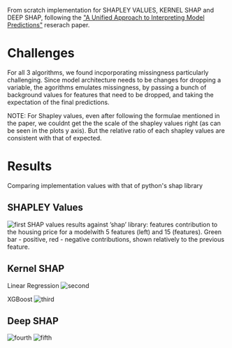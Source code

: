 From scratch implementation for SHAPLEY VALUES, KERNEL SHAP and DEEP SHAP, following the ["A Unified Approach to Interpreting Model Predictions"](https://proceedings.neurips.cc/paper/2017/file/8a20a8621978632d76c43dfd28b67767-Paper.pdf) reserach paper.
# Challenges
For all 3 algorithms, we found incporporating missingness particularly challenging.
Since model architecture needs to be changes for dropping a variable, the agorithms emulates missingness, by passing a bunch of background values for features that need to be dropped, and taking the expectation of the final predictions.

NOTE: For Shapley values, even after following the formulae mentioned in the paper, we couldnt get the the scale of the shapley values right (as can be seen in the plots y axis). But the relative ratio of each shapley values are consistent with that of expected.

# Results
Comparing implementation values with that of python's shap library

## SHAPLEY Values
<img src="https://user-images.githubusercontent.com/16356237/147423000-b4dcde52-7559-43e1-b677-de1d22eb91a0.PNG" alt="first">
SHAP values results against ’shap’ library: features contribution to the housing price for a modelwith 5 features (left) and 15 (features). Green bar - positive, red - negative contributions, shown relatively to the previous feature.

## Kernel SHAP
Linear Regression 
<img src="https://user-images.githubusercontent.com/16356237/147423186-3ee565aa-3267-44e8-ac44-b21d6039acf1.PNG" alt="second">

XGBoost
<img src="https://user-images.githubusercontent.com/16356237/147423198-5c000073-3164-41c7-ad07-0fe14221cdfa.PNG" alt="third">

## Deep SHAP

<img src="https://user-images.githubusercontent.com/16356237/147423204-6e2bcd4d-8b8e-4969-b2f1-413758fae03d.PNG" alt="fourth">


<img src="https://user-images.githubusercontent.com/16356237/147423212-d16e4d28-ee0d-4fda-8600-a81c0312ce9e.PNG" alt="fifth">


